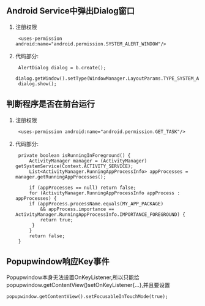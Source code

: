 ## Android Service中弹出Dialog窗口 ##
1. 注册权限

		<uses-permission android:name="android.permission.SYSTEM_ALERT_WINDOW"/>

2. 代码部分:
 
		AlertDialog dialog = b.create();
        dialog.getWindow().setType(WindowManager.LayoutParams.TYPE_SYSTEM_ALERT);
        dialog.show();
## 判断程序是否在前台运行 ##
1. 注册权限

		<uses-permission android:name="android.permission.GET_TASK"/>

2. 代码部分:


        private boolean isRunningInForeground() {
    		ActivityManager manager = (ActivityManager) getSystemService(Context.ACTIVITY_SERVICE);
    		List<ActivityManager.RunningAppProcessInfo> appProcesses = manager.getRunningAppProcesses();

    		if (appProcesses == null) return false;
    		for (ActivityManager.RunningAppProcessInfo appProcess : appProcesses) {
      		if (appProcess.processName.equals(MY_APP_PACKAGE)
          		&& appProcess.importance == ActivityManager.RunningAppProcessInfo.IMPORTANCE_FOREGROUND) {
       		 	return true;
     		 }
    		}
			return false;
		}
## Popupwindow响应Key事件 ##
Popupwindow本身无法设置OnKeyListener,所以只能给popupwindow.getContentView()setOnKeyListener{...},并且要设置
<pre><code>popupwindow.getContentView().setFocusableInTouchMode(true);</code></pre>
